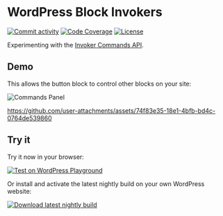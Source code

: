 # WordPress Block Invokers

[![Commit activity](https://img.shields.io/github/commit-activity/m/swissspidy/block-invokers)](https://github.com/swissspidy/block-invokers/pulse/monthly)
[![Code Coverage](https://codecov.io/gh/swissspidy/block-invokers/branch/main/graph/badge.svg)](https://codecov.io/gh/swissspidy/block-invokers)
[![License](https://img.shields.io/github/license/swissspidy/block-invokers)](https://github.com/swissspidy/block-invokers/blob/main/LICENSE)

Experimenting with the [Invoker Commands API](https://developer.mozilla.org/en-US/docs/Web/API/Invoker_Commands_API).

## Demo

This allows the button block to control other blocks on your site:

![Commands Panel](https://github.com/user-attachments/assets/8ab90fcf-b1a4-4d29-a307-d056081c8c03)

https://github.com/user-attachments/assets/74f83e35-18e1-4bfb-bd4c-0764de539860

## Try it

Try it now in your browser:

[![Test on WordPress Playground](https://img.shields.io/badge/Test%20on%20WordPress%20Playground-3F57E1?style=for-the-badge&logo=WordPress&logoColor=ffffff)](https://playground.wordpress.net/?mode=seamless&blueprint-url=https://raw.githubusercontent.com/swissspidy/block-invokers/main/blueprints/playground.json)

Or install and activate the latest nightly build on your own WordPress website:

[![Download latest nightly build](https://img.shields.io/badge/Download%20latest%20nightly-24282D?style=for-the-badge&logo=Files&logoColor=ffffff)](https://swissspidy.github.io/block-invokers/nightly.zip)
